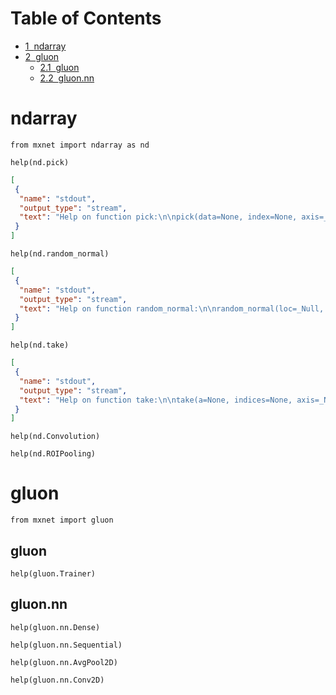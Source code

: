  # Table of Contents
<div class="toc" style="margin-top: 1em;"><ul class="toc-item" id="toc-level0"><li><span><a href="http://vmgpu011.hogpu.cc:8888/notebooks/mxnet/api_help.md#ndarray" data-toc-modified-id="ndarray-1"><span class="toc-item-num">1&nbsp;&nbsp;</span>ndarray</a></span></li><li><span><a href="http://vmgpu011.hogpu.cc:8888/notebooks/mxnet/api_help.md#gluon" data-toc-modified-id="gluon-2"><span class="toc-item-num">2&nbsp;&nbsp;</span>gluon</a></span><ul class="toc-item"><li><span><a href="http://vmgpu011.hogpu.cc:8888/notebooks/mxnet/api_help.md#gluon" data-toc-modified-id="gluon-2.1"><span class="toc-item-num">2.1&nbsp;&nbsp;</span>gluon</a></span></li><li><span><a href="http://vmgpu011.hogpu.cc:8888/notebooks/mxnet/api_help.md#gluon.nn" data-toc-modified-id="gluon.nn-2.2"><span class="toc-item-num">2.2&nbsp;&nbsp;</span>gluon.nn</a></span></li></ul></li></ul></div>

# ndarray

```{.python .input  n=1}
from mxnet import ndarray as nd
```

```{.python .input  n=2}
help(nd.pick)
```

```{.json .output n=2}
[
 {
  "name": "stdout",
  "output_type": "stream",
  "text": "Help on function pick:\n\npick(data=None, index=None, axis=_Null, keepdims=_Null, out=None, name=None, **kwargs)\n    Picks elements from an input array according to the input indices along the given axis.\n    \n    Given an input array of shape ``(d0, d1)`` and indices of shape ``(i0,)``, the result will be\n    an output array of shape ``(i0,)`` with::\n    \n      output[i] = input[i, indices[i]]\n    \n    By default, if any index mentioned is too large, it is replaced by the index that addresses\n    the last element along an axis (the `clip` mode).\n    \n    This function supports n-dimensional input and (n-1)-dimensional indices arrays.\n    \n    Examples::\n    \n      x = [[ 1.,  2.],\n           [ 3.,  4.],\n           [ 5.,  6.]]\n    \n      // picks elements with specified indices along axis 0\n      pick(x, y=[0,1], 0) = [ 1.,  4.]\n    \n      // picks elements with specified indices along axis 1\n      pick(x, y=[0,1,0], 1) = [ 1.,  4.,  5.]\n    \n      y = [[ 1.],\n           [ 0.],\n           [ 2.]]\n    \n      // picks elements with specified indices along axis 1 and dims are maintained\n      pick(x,y, 1, keepdims=True) = [[ 2.],\n                                     [ 3.],\n                                     [ 6.]]\n    \n    \n    \n    Defined in src/operator/tensor/broadcast_reduce_op_index.cc:L144\n    \n    Parameters\n    ----------\n    data : NDArray\n        The input array\n    index : NDArray\n        The index array\n    axis : int or None, optional, default='None'\n        The axis along which to perform the reduction. Negative values means indexing from right to left. ``Requires axis to be set as int, because global reduction is not supported yet.``\n    keepdims : boolean, optional, default=0\n        If this is set to `True`, the reduced axis is left in the result as dimension with size one.\n    \n    out : NDArray, optional\n        The output NDArray to hold the result.\n    \n    Returns\n    -------\n    out : NDArray or list of NDArrays\n        The output of this function.\n\n"
 }
]
```

```{.python .input  n=3}
help(nd.random_normal)
```

```{.json .output n=3}
[
 {
  "name": "stdout",
  "output_type": "stream",
  "text": "Help on function random_normal:\n\nrandom_normal(loc=_Null, scale=_Null, shape=_Null, ctx=_Null, dtype=_Null, out=None, name=None, **kwargs)\n    Draw random samples from a normal (Gaussian) distribution.\n    \n    .. note:: The existing alias ``normal`` is deprecated.\n    \n    Samples are distributed according to a normal distribution parametrized by *loc* (mean) and *scale* (standard deviation).\n    \n    Example::\n    \n       normal(loc=0, scale=1, shape=(2,2)) = [[ 1.89171135, -1.16881478],\n                                              [-1.23474145,  1.55807114]]\n    \n    \n    Defined in src/operator/random/sample_op.cc:L84\n    \n    Parameters\n    ----------\n    loc : float, optional, default=0\n        Mean of the distribution.\n    scale : float, optional, default=1\n        Standard deviation of the distribution.\n    shape : Shape(tuple), optional, default=()\n        Shape of the output.\n    ctx : string, optional, default=''\n        Context of output, in format [cpu|gpu|cpu_pinned](n). Only used for imperative calls.\n    dtype : {'None', 'float16', 'float32', 'float64'},optional, default='None'\n        DType of the output in case this can't be inferred. Defaults to float32 if not defined (dtype=None).\n    \n    out : NDArray, optional\n        The output NDArray to hold the result.\n    \n    Returns\n    -------\n    out : NDArray or list of NDArrays\n        The output of this function.\n\n"
 }
]
```

```{.python .input  n=4}
help(nd.take)
```

```{.json .output n=4}
[
 {
  "name": "stdout",
  "output_type": "stream",
  "text": "Help on function take:\n\ntake(a=None, indices=None, axis=_Null, mode=_Null, out=None, name=None, **kwargs)\n    Takes elements from an input array along the given axis.\n    \n    This function slices the input array along a particular axis with the provided indices.\n    \n    Given an input array with shape ``(d0, d1, d2)`` and indices with shape ``(i0, i1)``, the output\n    will have shape ``(i0, i1, d1, d2)``, computed by::\n    \n      output[i,j,:,:] = input[indices[i,j],:,:]\n    \n    .. note::\n       - `axis`- Only slicing along axis 0 is supported for now.\n       - `mode`- Only `clip` mode is supported for now.\n    \n    Examples::\n    \n      x = [[ 1.,  2.],\n           [ 3.,  4.],\n           [ 5.,  6.]]\n    \n      // takes elements with specified indices along axis 0\n      take(x, [[0,1],[1,2]]) = [[[ 1.,  2.],\n                                 [ 3.,  4.]],\n    \n                                [[ 3.,  4.],\n                                 [ 5.,  6.]]]\n    \n    \n    \n    Defined in src/operator/tensor/indexing_op.cc:L135\n    \n    Parameters\n    ----------\n    a : NDArray\n        The input array.\n    indices : NDArray\n        The indices of the values to be extracted.\n    axis : int, optional, default='0'\n        The axis of input array to be taken.\n    mode : {'clip', 'raise', 'wrap'},optional, default='clip'\n        Specify how out-of-bound indices bahave. \"clip\" means clip to the range. So, if all indices mentioned are too large, they are replaced by the index that addresses the last element along an axis.  \"wrap\" means to wrap around.  \"raise\" means to raise an error. \n    \n    out : NDArray, optional\n        The output NDArray to hold the result.\n    \n    Returns\n    -------\n    out : NDArray or list of NDArrays\n        The output of this function.\n\n"
 }
]
```

```{.python .input}
help(nd.Convolution)
```

```{.python .input}
help(nd.ROIPooling)
```

# gluon

```{.python .input}
from mxnet import gluon
```

## gluon

```{.python .input}
help(gluon.Trainer)
```

## gluon.nn

```{.python .input}
help(gluon.nn.Dense)
```

```{.python .input}
help(gluon.nn.Sequential)
```

```{.python .input}
help(gluon.nn.AvgPool2D)
```

```{.python .input}
help(gluon.nn.Conv2D)
```
